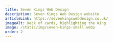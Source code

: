 ```yaml
---
title: Seven Kings Web Design
description: Seven Kings Web Design website
articleLink: https://sevenkingswebdesign.co.uk/
imageAlt: Deck of cards, highlighting the King
image: /static/img/seven-kings-small.webp
order: 2
---
```


